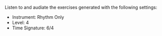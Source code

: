 Listen to and audiate the exercises generated with the following settings:

- Instrument: Rhythm Only
- Level: 4
- Time Signature: 6/4